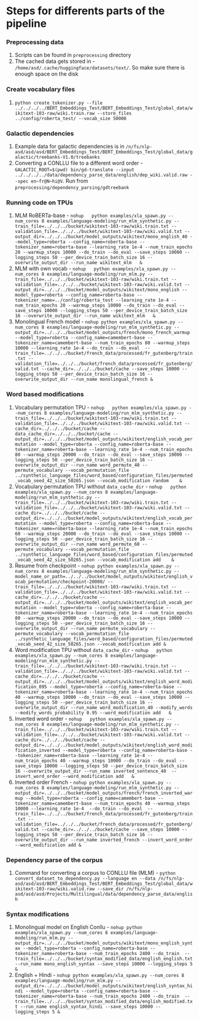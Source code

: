 # Steps for differents parts of the pipeline

### Preprocessing data
1. Scripts can be found in `preprocessing` directory
1. The cached data gets stored in - `/home/asd/.cache/huggingface/datasets/text/`. So make sure there is enough space on the disk

### Create vocabulary files
1. `python create_tokenizer.py --file ../../../../BERT_Embeddings_Test/BERT_Embeddings_Test/global_data/wikitext-103-raw/wiki.train.raw --store_files ../config/roberta_test/ --vocab_size 50000`

### Galactic dependencies
1. Example data for galactic dependencies is in `/n/fs/nlp-asd/asd/asd/BERT_Embeddings_Test/BERT_Embeddings_Test/global_data/galactic/treebanks-V1.0/treebanks`
1. Converting a CONLLU file to a different word order - `GALACTIC_ROOT=$(pwd) bin/gd-translate --input ../../../../data/dependency_parse_data/english/dep_wiki.valid.raw --spec en~fr@N~hi@V`. Run from `preprocessing/dependency_parsing/gdtreebank`

### Running code on TPUs
1. MLM RoBERTa-base - `nohup   python examples/xla_spawn.py --num_cores 8 examples/language-modeling/run_mlm_synthetic.py --train_file=../../../bucket/wikitext-103-raw/wiki.train.txt --validation_file=../../../bucket/wikitext-103-raw/wiki.valid.txt --output_dir=../../../bucket/model_outputs/wikitext/mono_english_40 --model_type=roberta --config_name=roberta-base --tokenizer_name=roberta-base --learning_rate 1e-4 --num_train_epochs 20 --warmup_steps 10000 --do_train --do_eval --save_steps 10000 --logging_steps 50 --per_device_train_batch_size 16 --overwrite_output_dir --run_name wikitext_mlm   &`
1. MLM with own vocab - `nohup   python examples/xla_spawn.py --num_cores 8 examples/language-modeling/run_mlm.py --train_file=../../../bucket/wikitext-103-raw/wiki.train.txt --validation_file=../../../bucket/wikitext-103-raw/wiki.valid.txt --output_dir=../../../bucket/model_outputs/wikitext/mono_english --model_type=roberta --config_name=roberta-base --tokenizer_name=../config/roberta_test --learning_rate 1e-4 --num_train_epochs 20 --warmup_steps 10000 --do_train --do_eval --save_steps 10000 --logging_steps 50 --per_device_train_batch_size 16 --overwrite_output_dir --run_name wikitext_mlm   &`
1. Monolingual French model - `nohup python examples/xla_spawn.py --num_cores 8 examples/language-modeling/run_mlm_synthetic.py --output_dir=../../../bucket/model_outputs/french/mono_french_warmup --model_type=roberta --config_name=camembert-base --tokenizer_name=camembert-base --num_train_epochs 80 --warmup_steps 10000 --learning_rate 1e-4 --do_train --do_eval  --train_file=../../../bucket/french_data/processed/fr_gutenberg/train.txt --validation_file=../../../bucket/french_data/processed/fr_gutenberg/valid.txt --cache_dir=../../../bucket/cache --save_steps 10000 --logging_steps 50 --per_device_train_batch_size 16 --overwrite_output_dir --run_name monolingual_french &`

### Word based modifications
1. Vocabulary permutation TPU - `nohup   python examples/xla_spawn.py --num_cores 8 examples/language-modeling/run_mlm_synthetic.py --train_file=../../../bucket/wikitext-103-raw/wiki.train.txt --validation_file=../../../bucket/wikitext-103-raw/wiki.valid.txt --cache_dir=../../../bucket/cache --data_cache_dir=../../../bucket/cache --output_dir=../../../bucket/model_outputs/wikitext/english_vocab_permutation --model_type=roberta --config_name=roberta-base --tokenizer_name=roberta-base --learning_rate 1e-4 --num_train_epochs 80 --warmup_steps 20000 --do_train --do_eval --save_steps 10000 --logging_steps 50 --per_device_train_batch_size 16 --overwrite_output_dir --run_name word_permute_40 --permute_vocabulary --vocab_permutation_file ../synthetic_language_files/word_based/configuration_files/permuted_vocab_seed_42_size_50265.json --vocab_modification random    &`
1. Vocabulary permutation TPU without `data_cache_dir` - `nohup   python examples/xla_spawn.py --num_cores 8 examples/language-modeling/run_mlm_synthetic.py --train_file=../../../bucket/wikitext-103-raw/wiki.train.txt --validation_file=../../../bucket/wikitext-103-raw/wiki.valid.txt --cache_dir=../../../bucket/cache --output_dir=../../../bucket/model_outputs/wikitext/english_vocab_permutation --model_type=roberta --config_name=roberta-base --tokenizer_name=roberta-base --learning_rate 1e-4 --num_train_epochs 60 --warmup_steps 20000 --do_train --do_eval --save_steps 10000 --logging_steps 50 --per_device_train_batch_size 16 --overwrite_output_dir --run_name word_permute_60 --permute_vocabulary --vocab_permutation_file ../synthetic_language_files/word_based/configuration_files/permuted_vocab_seed_42_size_50265.json --vocab_modification add    &`
1. Resume from checkpoint - `nohup python examples/xla_spawn.py --num_cores 8 examples/language-modeling/run_mlm_synthetic.py --model_name_or_path=../../../bucket/model_outputs/wikitext/english_vocab_permutation/checkpoint-20000/ --train_file=../../../bucket/wikitext-103-raw/wiki.train.txt --validation_file=../../../bucket/wikitext-103-raw/wiki.valid.txt --cache_dir=../../../bucket/cache --output_dir=../../../bucket/model_outputs/wikitext/english_vocab_permutation --model_type=roberta --config_name=roberta-base --tokenizer_name=roberta-base --learning_rate 1e-4 --num_train_epochs 80 --warmup_steps 20000 --do_train --do_eval --save_steps 10000 --logging_steps 50 --per_device_train_batch_size 16 --overwrite_output_dir --run_name permute_vocabulary --permute_vocabulary --vocab_permutation_file ../synthetic_language_files/word_based/configuration_files/permuted_vocab_seed_42_size_50265.json --vocab_modification add &`
1. Word modification TPU without `data_cache_dir` - `nohup   python examples/xla_spawn.py --num_cores 8 examples/language-modeling/run_mlm_synthetic.py --train_file=../../../bucket/wikitext-103-raw/wiki.train.txt --validation_file=../../../bucket/wikitext-103-raw/wiki.valid.txt --cache_dir=../../../bucket/cache --output_dir=../../../bucket/model_outputs/wikitext/english_word_modification_095 --model_type=roberta --config_name=roberta-base --tokenizer_name=roberta-base --learning_rate 1e-4 --num_train_epochs 40 --warmup_steps 10000 --do_train --do_eval --save_steps 10000 --logging_steps 50 --per_device_train_batch_size 16 --overwrite_output_dir --run_name word_modification_40 --modify_words --modify_words_probability 0.95 --word_modification add   &`
1. Inverted word order - `nohup   python examples/xla_spawn.py --num_cores 8 examples/language-modeling/run_mlm_synthetic.py --train_file=../../../bucket/wikitext-103-raw/wiki.train.txt --validation_file=../../../bucket/wikitext-103-raw/wiki.valid.txt --cache_dir=../../../bucket/cache --output_dir=../../../bucket/model_outputs/wikitext/english_word_modification_inverted --model_type=roberta --config_name=roberta-base --tokenizer_name=roberta-base --learning_rate 1e-4 --num_train_epochs 40 --warmup_steps 10000 --do_train --do_eval --save_steps 10000 --logging_steps 50 --per_device_train_batch_size 16 --overwrite_output_dir --run_name inverted_sentence_40  --invert_word_order --word_modification add   &`
1. Inverted order French - `nohup python examples/xla_spawn.py --num_cores 8 examples/language-modeling/run_mlm_synthetic.py --output_dir=../../../bucket/model_outputs/french/french_inverted_warmup --model_type=roberta --config_name=camembert-base --tokenizer_name=camembert-base --num_train_epochs 40 --warmup_steps 10000 --learning_rate 1e-4  --do_train --do_eval  --train_file=../../../bucket/french_data/processed/fr_gutenberg/train.txt --validation_file=../../../bucket/french_data/processed/fr_gutenberg/valid.txt --cache_dir=../../../bucket/cache --save_steps 10000 --logging_steps 50 --per_device_train_batch_size 16 --overwrite_output_dir --run_name inverted_french --invert_word_order --word_modification add &`

### Dependency parse of the corpus
1. Command for converting a corpus to CONLLU file (MLM) - `python convert_dataset_to_dependency.py --language en --data /n/fs/nlp-asd/asd/asd/BERT_Embeddings_Test/BERT_Embeddings_Test/global_data/wikitext-103-raw/wiki.valid.raw --save_dir /n/fs/nlp-asd/asd/asd/Projects/Multilingual/data/dependency_parse_data/english`

### Syntax modifications
1. Monolingual model on English Conllu - `nohup python examples/xla_spawn.py --num_cores 8 examples/language-modeling/run_mlm.py --output_dir=../../../bucket/model_outputs/wikitext/mono_english_syntax --model_type=roberta --config_name=roberta-base --tokenizer_name=roberta-base --num_train_epochs 2400 --do_train  --train_file=../../../bucket/syntax_modified_data/english_english.txt --run_name mono_english_syntax --save_steps 10000 --logging_steps 5 &`
1. English + Hindi - `nohup python examples/xla_spawn.py --num_cores 8 examples/language-modeling/run_mlm.py --output_dir=../../../bucket/model_outputs/wikitext/english_syntax_hindi --model_type=roberta --config_name=roberta-base --tokenizer_name=roberta-base --num_train_epochs 2400 --do_train  --train_file=../../../bucket/syntax_modified_data/english_modified.txt --run_name english_syntax_hindi --save_steps 10000 --logging_steps 5 &`